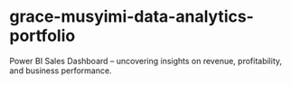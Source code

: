 # grace-musyimi-data-analytics-portfolio
Power BI Sales Dashboard – uncovering insights on revenue, profitability, and business performance.
